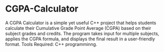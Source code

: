 # CGPA-Calculator
A CGPA Calculator is a simple yet useful C++ project that helps students calculate their Cumulative Grade Point Average (CGPA) based on their subject grades and credits. The program takes input for multiple subjects, applies the CGPA formula, and displays the final result in a user-friendly format. Tools Required: C++ programminng.
